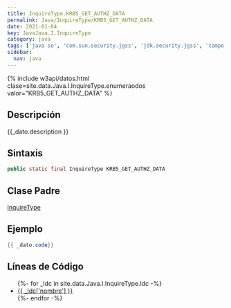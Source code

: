 ```yaml
---
title: InquireType.KRB5_GET_AUTHZ_DATA
permalink: Java/InquireType/KRB5_GET_AUTHZ_DATA
date: 2021-01-04
key: JavaJava.I.InquireType
category: java
tags: ['java se', 'com.sun.security.jgss', 'jdk.security.jgss', 'campo java', 'Java 1.0']
sidebar: 
  nav: java
---
```


{% include w3api/datos.html clase=site.data.Java.I.InquireType.enumeraodos valor="KRB5_GET_AUTHZ_DATA" %}

## Descripción
{{_dato.description }}

## Sintaxis
~~~java
public static final InquireType KRB5_GET_AUTHZ_DATA
~~~

## Clase Padre
[InquireType](/Java/InquireType/)

## Ejemplo
~~~java
{{ _dato.code}}
~~~

## Líneas de Código
<ul>
{%- for _ldc in site.data.Java.I.InquireType.ldc -%}
   <li>
       <a href="{{_ldc['url'] }}">{{ _ldc['nombre'] }}</a>
   </li>
{%- endfor -%}
</ul>
